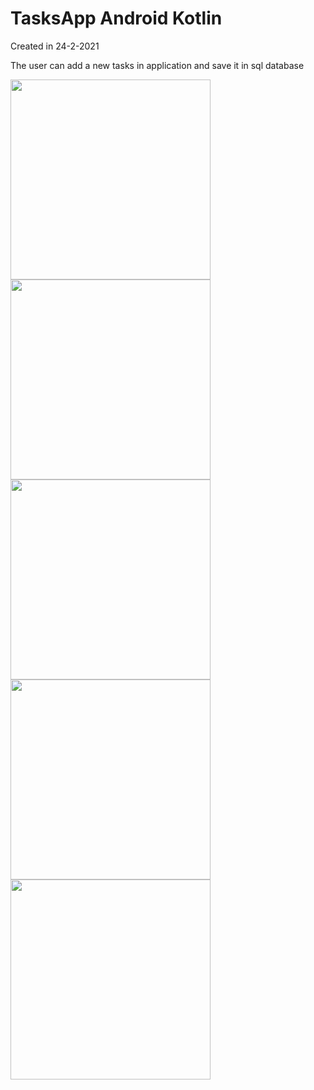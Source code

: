 # TasksApp Android Kotlin

Created in 24-2-2021

The user can add a new tasks in application and save it in sql database

<img src="https://user-images.githubusercontent.com/28947735/158158558-b771609f-8e3e-4f78-aebf-2cba989a6547.png" width="320">  <img src="https://user-images.githubusercontent.com/28947735/158158578-1878eeaa-4c52-4c69-ae48-f8a49dc910b0.png" width="320">  <img src="https://user-images.githubusercontent.com/28947735/158158586-10a519b6-adf2-40b2-b06d-4c588b8729ed.png" width="320">
<img src="https://user-images.githubusercontent.com/28947735/158158596-456ed819-81e6-40f1-87fc-06a8d8e57ef9.png" width="320">  <img src="https://user-images.githubusercontent.com/28947735/158158604-60ae6ff8-a8d5-4a78-b31d-98b548922ea2.png" width="320">


